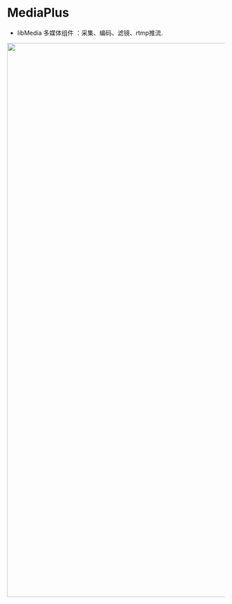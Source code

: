 # MediaPlus


- libMedia 多媒体组件 ：采集、编码、滤镜、rtmp推流.


<img width="720" height="1280" src="https://github.com/javandoc/MediaPlus/blob/master/Resource/screen_one.png"/>